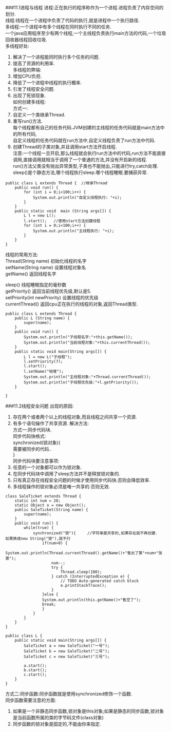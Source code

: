 ###11.1进程与线程
进程:正在执行的程序称作为一个进程.进程负责了内存空间的划分.  
线程:线程在一个进程中负责了代码的执行,就是进程中一个执行路径.  
多线程:一个进程中有多个线程在同时执行不同的任务.  
一个java应用程序至少有两个线程,一个主线程负责执行main方法的代码,一个垃圾回收器线程回收垃圾.  
多线程好处:  
1. 解决了一个进程能同时执行多个任务的问题.  
2. 提高了资源的利用率.  
多线程的弊端:  
1. 增加CPU负担.  
2. 降低了一个进程中线程的执行概率.  
3. 引发了线程安全问题.  
4. 出现了死锁现象.  
如何创建多线程:  
方式一:
1. 自定义一个类继承Thread.  
2. 重写run()方法.  
每个线程都有自己的任务代码.JVM创建的主线程的任务代码就是main方法中的所有代码,  
自定义线程的任务代码就在run方法中,自定义线程负责了run方法中代码.  
3. 创建Thread的子类对象,并且调用start方法开启线程.  
注意:一个线程一旦开启,那么线程就会执行run方法中的代码,run方法不能直接调用,直接调用就相当于调用了一个普通的方法,并没有开启新的线程.  
run()方法父类没有抛出异常类型,子类也不能抛出,只能进行try,catch处理.  
sleep()是个静态方法,哪个线程执行sleep.哪个线程睡眠.要捕获异常.  


```
public class L extends Thread {  //继承Thread
	public void run() {
		for (int i = 0;i<100;i++) { 
			System.out.println("自定义线程执行: "+i);
		}
	}
	public static void  main (String args[]) {
		L l = new L();
		l.start();   //使用start方法创建线程
		for (int i = 0;i<100;i++) { 
			System.out.println("主线程执行: "+i);
		}
	}
}
```
线程的常用方法:  
Thread(String name)  初始化线程的名字  
setName(String name) 设置线程对象名  
getName()            返回线程名字  

sleep()     线程睡眠指定的毫秒数  
getPriority() 返回当前线程优先级,默认是5.  
setPriority(int newPriority) 设置线程的优先级  
currentThread()   返回cpu正在执行的线程的对象,返回Thread类型.  

```
public class L extends Thread {
	public L (String name) {
		super(name);
	}
	public void run() {
		System.out.println("子线程名字:"+this.getName());
		System.out.println("当前线程对象:"+this.currentThread());
	}
	public static void main(String args[]) {
		L l = new L("子线程");
		l.setPriority(7);
		l.start();
		l.setName("哈喽");
		System.out.println("主线程对象:"+Thread.currentThread());
		System.out.println("子线程优先级:"+l.getPriority());
	}
	
}

```
###11.2线程安全问题
出现的原因:  
1. 存在两个或者两个以上的线程对象,而且线程之间共享一个资源.  
2. 有多个语句操作了共享资源.
解决方法:  
方式一:同步代码块.  
同步代码快格式:  
synchronized(锁对象){  
    需要被同步的代码..  
}  
同步代码块要注意事项:  
1. 任意的一个对象都可以作为锁对象.  
2. 在同步代码块中调用了sleep方法并不是释放锁对象的.  
3. 只有真正存在线程安全问题的时候才使用同步代码快.否则会降低效率.  
4. 多线程操作的锁对象必须是唯一共享的.否则无效.  
```
class SaleTicket extends Thread {
	static int num = 20;
	static Object o = new Object();
	public SaleTicket(String name) {
		super(name);
	}
	public void run() {
		while(true) {
			synchronized("锁"){     //字符串是共享的,如果存在就不再创建.   如果换成new String("锁"),就不行
				if(num>0) {
					System.out.println(Thread.currentThread().getName()+"售出了第"+num+"张票");
					num--;
					try {
						Thread.sleep(100);
					} catch (InterruptedException e) {
						// TODO Auto-generated catch block
						e.printStackTrace();
					}
				}else {
				System.out.println(this.getName()+"售空了");
				break;
				}
			}
		}
	}
}

public class L {
	public static void main(String args[]) {
		SaleTicket a = new SaleTicket("一号");
		SaleTicket b = new SaleTicket("二号");
		SaleTicket c = new SaleTicket("三号");
		
		a.start();
		b.start();
		c.start();
	}
}
```

方式二:同步函数:同步函数就是使用synchronized修饰一个函数.  
同步函数需要注意的方面:  
1. 如果是一个非静态同步函数,锁对象是this对象;如果是静态的同步函数,锁对象是当前函数所属的类的字节码文件(class对象)  
2. 同步函数的锁对象是固定的,不能由你来指定.  
